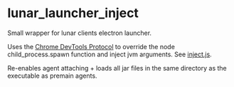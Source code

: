 # lunar_launcher_inject
Small wrapper for lunar clients electron launcher.

Uses the [Chrome DevTools Protocol](https://chromedevtools.github.io/devtools-protocol/)
to override the node child_process.spawn function and inject jvm arguments. See [inject.js](src/inject.js).

Re-enables agent attaching + loads all jar files in the same directory as the executable as premain agents.
